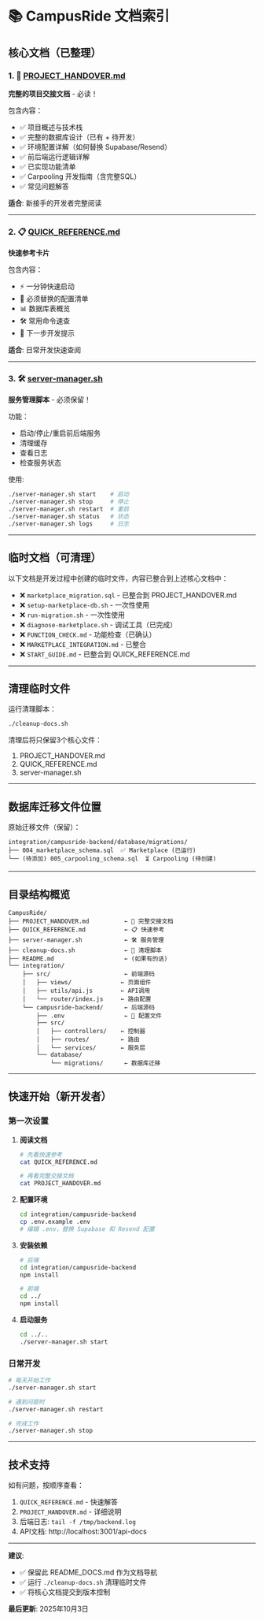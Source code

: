 # 📚 CampusRide 文档索引

## 核心文档（已整理）

### 1. 📖 [PROJECT_HANDOVER.md](./PROJECT_HANDOVER.md)
**完整的项目交接文档** - 必读！

包含内容：
- ✅ 项目概述与技术栈
- ✅ 完整的数据库设计（已有 + 待开发）
- ✅ 环境配置详解（如何替换 Supabase/Resend）
- ✅ 前后端运行逻辑详解
- ✅ 已实现功能清单
- ✅ Carpooling 开发指南（含完整SQL）
- ✅ 常见问题解答

**适合**: 新接手的开发者完整阅读

---

### 2. 📋 [QUICK_REFERENCE.md](./QUICK_REFERENCE.md)
**快速参考卡片**

包含内容：
- ⚡ 一分钟快速启动
- 🔑 必须替换的配置清单
- 📊 数据库表概览
- 🛠️ 常用命令速查
- 🎯 下一步开发提示

**适合**: 日常开发快速查阅

---

### 3. 🛠️ [server-manager.sh](./server-manager.sh)
**服务管理脚本** - 必须保留！

功能：
- 启动/停止/重启前后端服务
- 清理缓存
- 查看日志
- 检查服务状态

使用:
```bash
./server-manager.sh start    # 启动
./server-manager.sh stop     # 停止
./server-manager.sh restart  # 重启
./server-manager.sh status   # 状态
./server-manager.sh logs     # 日志
```

---

## 临时文档（可清理）

以下文档是开发过程中创建的临时文件，内容已整合到上述核心文档中：

- ❌ `marketplace_migration.sql` - 已整合到 PROJECT_HANDOVER.md
- ❌ `setup-marketplace-db.sh` - 一次性使用
- ❌ `run-migration.sh` - 一次性使用
- ❌ `diagnose-marketplace.sh` - 调试工具（已完成）
- ❌ `FUNCTION_CHECK.md` - 功能检查（已确认）
- ❌ `MARKETPLACE_INTEGRATION.md` - 已整合
- ❌ `START_GUIDE.md` - 已整合到 QUICK_REFERENCE.md

---

## 清理临时文件

运行清理脚本：
```bash
./cleanup-docs.sh
```

清理后将只保留3个核心文件：
1. PROJECT_HANDOVER.md
2. QUICK_REFERENCE.md
3. server-manager.sh

---

## 数据库迁移文件位置

原始迁移文件（保留）：
```
integration/campusride-backend/database/migrations/
├── 004_marketplace_schema.sql  ✅ Marketplace (已运行)
└── (待添加) 005_carpooling_schema.sql  ⏳ Carpooling (待创建)
```

---

## 目录结构概览

```
CampusRide/
├── PROJECT_HANDOVER.md          ← 📖 完整交接文档
├── QUICK_REFERENCE.md           ← 📋 快速参考
├── server-manager.sh            ← 🛠️ 服务管理
├── cleanup-docs.sh              ← 🧹 清理脚本
├── README.md                    ← (如果有的话)
└── integration/
    ├── src/                     ← 前端源码
    │   ├── views/              ← 页面组件
    │   ├── utils/api.js        ← API调用
    │   └── router/index.js     ← 路由配置
    └── campusride-backend/      ← 后端源码
        ├── .env                 ← 🔑 配置文件
        ├── src/
        │   ├── controllers/    ← 控制器
        │   ├── routes/         ← 路由
        │   └── services/       ← 服务层
        └── database/
            └── migrations/      ← 数据库迁移
```

---

## 快速开始（新开发者）

### 第一次设置

1. **阅读文档**
   ```bash
   # 先看快速参考
   cat QUICK_REFERENCE.md

   # 再看完整交接文档
   cat PROJECT_HANDOVER.md
   ```

2. **配置环境**
   ```bash
   cd integration/campusride-backend
   cp .env.example .env
   # 编辑 .env，替换 Supabase 和 Resend 配置
   ```

3. **安装依赖**
   ```bash
   # 后端
   cd integration/campusride-backend
   npm install

   # 前端
   cd ../
   npm install
   ```

4. **启动服务**
   ```bash
   cd ../..
   ./server-manager.sh start
   ```

### 日常开发

```bash
# 每天开始工作
./server-manager.sh start

# 遇到问题时
./server-manager.sh restart

# 完成工作
./server-manager.sh stop
```

---

## 技术支持

如有问题，按顺序查看：
1. `QUICK_REFERENCE.md` - 快速解答
2. `PROJECT_HANDOVER.md` - 详细说明
3. 后端日志: `tail -f /tmp/backend.log`
4. API文档: http://localhost:3001/api-docs

---

**建议**:
- ✅ 保留此 README_DOCS.md 作为文档导航
- ✅ 运行 `./cleanup-docs.sh` 清理临时文件
- ✅ 将核心文档提交到版本控制

**最后更新**: 2025年10月3日
